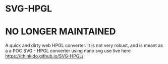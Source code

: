 # SVG-HPGL

 # NO LONGER MAINTAINED

A quick and dirty web HPGL converter. It is not very robust, and is meant as a a POC
SVG - HPGL converter using nano svg
use live here 
https://ithinkido.github.io/SVG-HPGL/
